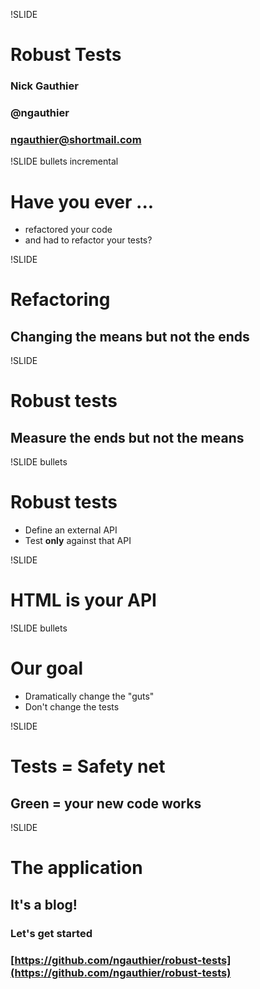 !SLIDE 
# Robust Tests
### Nick Gauthier
### @ngauthier
### ngauthier@shortmail.com

!SLIDE bullets incremental
# Have you ever ...
* refactored your code
* and had to refactor your tests?

!SLIDE
# Refactoring
## Changing the means but not the ends

!SLIDE
# Robust tests
## Measure the ends but not the means

!SLIDE bullets
# Robust tests
* Define an external API
* Test <b>only</b> against that API

!SLIDE
# HTML is your API

!SLIDE bullets
# Our goal
* Dramatically change the "guts"
* Don't change the tests

!SLIDE
# Tests = Safety net
## Green = your new code works

!SLIDE
# The application
## It's a blog!
### Let's get started
### [https://github.com/ngauthier/robust-tests](https://github.com/ngauthier/robust-tests)


